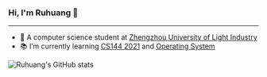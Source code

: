 ### Hi, I'm Ruhuang 👋

---

- :school: A computer science student at [Zhengzhou University of Light Industry](http://www.zzuli.edu.cn/)
- :books: I’m currently learning [CS144 2021](https://cs144.github.io/) and [Operating System](https://pages.cs.wisc.edu/~remzi/OSTEP/)

![Ruhuang's GitHub stats](https://github-readme-stats.vercel.app/api?username=ruhuang2001&count_private=true&hide_title=true&show_icons=true&theme=vue)

